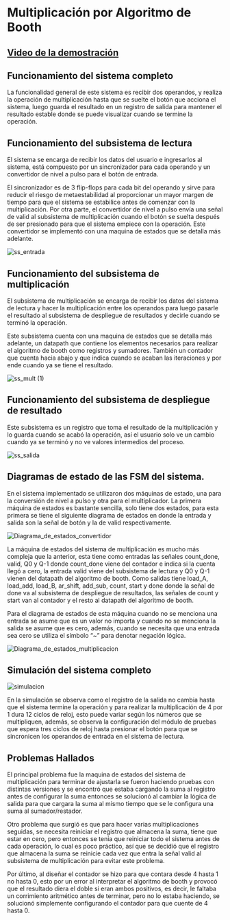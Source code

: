# Multiplicación por Algoritmo de Booth

## [Video de la demostración](https://youtu.be/R0FzU-s2TFQ)

## Funcionamiento del sistema completo
La funcionalidad general de este sistema es recibir dos operandos, y realiza la operación de multiplicación hasta que se suelte el botón que acciona el sistema, luego guarda el resultado en un registro de salida para mantener el resultado estable donde se puede visualizar cuando se termine la operación. 

## Funcionamiento del subsistema de lectura
El sistema se encarga de recibir los datos del usuario e ingresarlos al sistema, está compuesto por un sincronizador para cada operando y un convertidor de nivel a pulso para el botón de entrada. 


El sincronizador es de 3 flip-flops para cada bit del operando y sirve para reducir el riesgo de metaestabilidad al proporcionar un mayor margen de tiempo para que el sistema se estabilice antes de comenzar con la multiplicación. 
Por otra parte, el convertidor de nivel a pulso envía una señal de valid al subsistema de multiplicación cuando el botón se suelta después de ser presionado para que el sistema empiece con la operación. Este convertidor se implementó con una maquina de estados que se detalla más adelante.

![ss_entrada](https://github.com/dl-2-23/tarea3-griii5/assets/143150841/22f5f56f-d5d4-46b5-897e-b9678bd140c6)

## Funcionamiento del subsistema de multiplicación
El subsistema de multiplicación se encarga de recibir los datos del sistema de lectura y hacer la multiplicación entre los operandos para luego pasarle el resultado al subsistema de despliegue de resultados y decirle cuando se terminó la operación.


Este subsistema cuenta con una maquina de estados que se detalla más adelante, un datapath que contiene los elementos necesarios para realizar el algoritmo de booth como registros y sumadores. También un contador que cuenta hacia abajo y que indica cuando se acaban las iteraciones y por ende cuando ya se tiene el resultado.

![ss_mult (1)](https://github.com/dl-2-23/tarea3-griii5/assets/143150841/4237d3bc-7eb4-4334-b983-4aac939669b2)

## Funcionamiento del subsistema de despliegue de resultado
Este subsistema es un registro que toma el resultado de la multiplicación y lo guarda cuando se acabó la operación, así el usuario solo ve un cambio cuando ya se terminó y no ve valores intermedios del proceso.

![ss_salida](https://github.com/dl-2-23/tarea3-griii5/assets/143150841/e1552038-f06e-4af4-b4a3-628a76725462)

## Diagramas de estado de las FSM del sistema.
En el sistema implementado se utilizaron dos máquinas de estado, una para la conversión de nivel a pulso y otra para el multiplicador. 
La primera máquina de estados es bastante sencilla, solo tiene dos estados, para esta primera se tiene el siguiente diagrama de estados en donde la entrada y salida son la señal de botón y la de valid respectivamente.

![Diagrama_de_estados_convertidor](https://github.com/dl-2-23/tarea3-griii5/assets/143150841/f9fd9f61-dacd-49fd-a23e-43e7dc3fdba1)

La máquina de estados del sistema de multiplicación es mucho más compleja que la anterior, esta tiene como entradas las señales count_done, valid, Q0 y Q-1 donde count_done viene del contador e indica si la cuenta llegó a cero, la entrada valid viene del subsistema de lectura y Q0 y Q-1 vienen del datapath del algoritmo de booth. Como salidas tiene load_A, load_add, load_B, ar_shift, add_sub, count, start y done donde la señal de done va al subsistema de despliegue de resultados, las señales de count y start van al contador y el resto al datapath del algoritmo de booth.


Para el diagrama de estados de esta máquina cuando no se menciona una entrada se asume que es un valor no importa y cuando no se menciona la salida se asume que es cero, además, cuando se necesita que una entrada sea cero se utiliza el símbolo “~” para denotar negación lógica.

![Diagrama_de_estados_multiplicacion](https://github.com/dl-2-23/tarea3-griii5/assets/143150841/cb3c47b0-3574-4db4-bd24-ae9e67a65d46)

## Simulación del sistema completo

![simulacion](https://github.com/dl-2-23/tarea3-griii5/assets/143150841/92950cea-b6ae-4088-9b43-cf3744b0a33d)

En la simulación se observa como el registro de la salida no cambia hasta que el sistema termine la operación y para realizar la multiplicación de 4 por 1 dura 12 ciclos de reloj, esto puede variar según los números que se multipliquen, además, se observa la configuración del módulo de pruebas que espera tres ciclos de reloj hasta presionar el botón para que se sincronicen los operandos de entrada en el sistema de lectura.


## Problemas Hallados
El principal problema fue la maquina de estados del sistema de multiplicación para terminar de ajustarla se fueron haciendo pruebas con distintas versiones y se encontró que estaba cargando la suma al registro antes de configurar la suma entonces se solucionó al cambiar la lógica de salida para que cargara la suma al mismo tiempo que se le configura una suma al sumador/restador.


Otro problema que surgió es que para hacer varias multiplicaciones seguidas, se necesita reiniciar el registro que almacena la suma, tiene que estar en cero, pero entonces se tenia que reiniciar todo el sistema antes de cada operación, lo cual es poco práctico, así que se decidió que el registro que almacena la suma se reinicie cada vez que entra la señal valid al subsistema de multiplicación para evitar este problema.


Por último, al diseñar el contador se hizo para que contara desde 4 hasta 1 no hasta 0, esto por un error al interpretar el algoritmo de booth y provocó que el resultado diera el doble si eran ambos positivos, es decir, le faltaba un corrimiento aritmético antes de terminar, pero no lo estaba haciendo, se solucionó simplemente configurando el contador para que cuente de 4 hasta 0.

